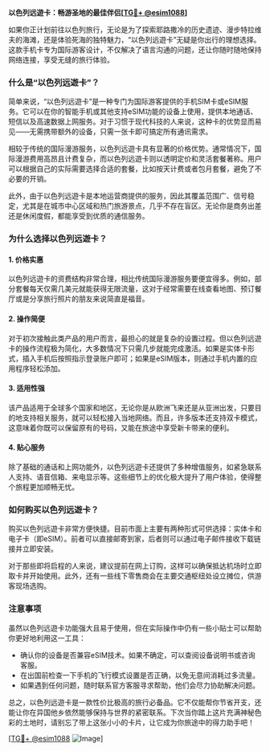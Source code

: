 **以色列远遊卡：畅游圣地的最佳伴侣[[TG💪+ @esim1088](https://t.me/s/esim1088)]**

如果你正计划前往以色列旅行，无论是为了探索耶路撒冷的历史遗迹、漫步特拉维夫的海滩，还是体验死海的独特魅力，“以色列远遊卡”无疑是你出行的理想选择。这款手机卡专为国际游客设计，不仅解决了语言沟通的问题，还让你随时随地保持网络连接，享受无缝的旅行体验。

### 什么是“以色列远遊卡”？

简单来说，“以色列远遊卡”是一种专门为国际游客提供的手机SIM卡或eSIM服务。它可以在你的智能手机或其他支持eSIM功能的设备上使用，提供本地通话、短信以及高速数据上网服务。对于习惯于现代科技的人来说，这种卡的优势显而易见——无需携带额外的设备，只需一张卡即可搞定所有通讯需求。

相较于传统的国际漫游服务，以色列远遊卡具有显著的价格优势。通常情况下，国际漫游费用高昂且计费复杂，而以色列远遊卡则以透明定价和灵活套餐著称。用户可以根据自己的实际需要选择合适的套餐，比如按天计费或者包月套餐，避免了不必要的开销。

此外，由于以色列远遊卡是本地运营商提供的服务，因此其覆盖范围广、信号稳定，尤其是在城市中心区域和热门旅游景点，几乎不存在盲区。无论你是商务出差还是休闲度假，都能享受到优质的通信服务。

### 为什么选择以色列远遊卡？

#### 1. **价格实惠**
   以色列远遊卡的资费结构非常合理，相比传统国际漫游服务要便宜得多。例如，部分套餐每天仅需几美元就能获得无限流量，这对于经常需要在线查看地图、预订餐厅或是分享旅行照片的朋友来说简直是福音。

#### 2. **操作简便**
   对于初次接触此类产品的用户而言，最担心的就是复杂的设置过程。但以色列远遊卡的操作流程极为简化，大多数情况下只需几步就能完成激活。如果是实体卡形式，插入手机后按照指示登录账户即可；如果是eSIM版本，则通过手机内置的应用程序轻松添加。

#### 3. **适用性强**
   该产品适用于全球多个国家和地区，无论你是从欧洲飞来还是从亚洲出发，只要目的地支持相关服务，就可以轻松接入当地网络。而且，许多版本还支持双卡模式，这意味着你既可以保留原有的号码，又能在旅途中享受新卡带来的便利。

#### 4. **贴心服务**
   除了基础的通话和上网功能外，以色列远遊卡还提供了多种增值服务，如紧急联系人支持、语音信箱、来电显示等。这些细节上的优化极大提升了用户体验，使得整个旅程更加顺畅无忧。

### 如何购买以色列远遊卡？

购买以色列远遊卡非常方便快捷。目前市面上主要有两种形式可供选择：实体卡和电子卡（即eSIM）。前者可以直接邮寄到家，后者则可以通过电子邮件接收下载链接并立即安装。

对于那些即将启程的人来说，建议提前在网上订购，这样可以确保抵达机场时立即取卡并开始使用。此外，还有一些线下零售商会在主要交通枢纽处设立摊位，供游客现场选购。

### 注意事项

虽然以色列远遊卡功能强大且易于使用，但在实际操作中仍有一些小贴士可以帮助你更好地利用这一工具：

- 确认你的设备是否兼容eSIM技术。如果不确定，可以查阅设备说明书或咨询客服。
- 在出国前检查一下手机的飞行模式设置是否正确，以免无意间消耗过多流量。
- 如果遇到任何问题，随时联系官方客服寻求帮助，他们会尽力协助解决问题。

总之，以色列远遊卡是一款性价比极高的旅行必备品。它不仅能帮你节省开支，还能让你在异国他乡依然能够保持与世界的紧密联系。下次当你踏上这片充满神秘色彩的土地时，请别忘了带上这张小小的卡片，让它成为你旅途中的得力助手吧！

[[TG💪+ @esim1088](https://t.me/s/esim1088) ![Image](https://i.postimg.cc/4NQfJmqS/Snipaste-2025-05-13-00-14-12.png)]
